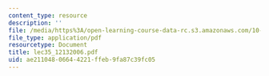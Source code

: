 ```yaml
---
content_type: resource
description: ''
file: /media/https%3A/open-learning-course-data-rc.s3.amazonaws.com/10-569-synthesis-of-polymers-fall-2006/ae21104806644221ffeb9fa87c39fc05_lec35_12132006.pdf
file_type: application/pdf
resourcetype: Document
title: lec35_12132006.pdf
uid: ae211048-0664-4221-ffeb-9fa87c39fc05
---
```

